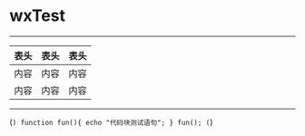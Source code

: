 # wxTest
---
表头|表头|表头
---|:--:|---:
内容|内容|内容
内容|内容|内容
---
(```)
    function fun(){
         echo "代码块测试语句";
    }
    fun();
(```)
